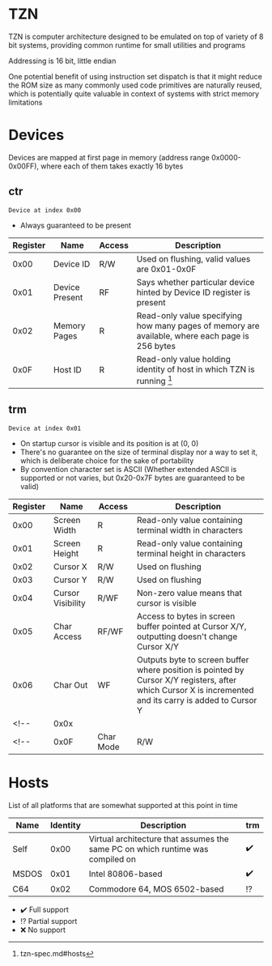 # TZN
TZN is computer architecture designed to be emulated on top of variety of 8 bit systems, providing common runtime for small utilities and programs

Addressing is 16 bit, little endian

One potential benefit of using instruction set dispatch is that it might reduce the ROM size as many commonly used code primitives are naturally reused, which is potentially quite valuable in context of systems with strict memory limitations

# Devices
Devices are mapped at first page in memory (address range 0x0000-0x00FF), where each of them takes exactly 16 bytes

## ctr
    Device at index 0x00
- Always guaranteed to be present

| Register | Name            | Access | Description  |
| -------- | --------------- | ------ | ------------ |
| 0x00     | Device ID       | R/W    | Used on flushing, valid values are 0x01-0x0F |
| 0x01     | Device Present  | RF     | Says whether particular device hinted by Device ID register is present |
| 0x02     | Memory Pages    | R      | Read-only value specifying how many pages of memory are available, where each page is 256 bytes |
| 0x0F     | Host ID         | R      | Read-only value holding identity of host in which TZN is running [^list of hosts] |

[^list of hosts]: tzn-spec.md#hosts

## trm
    Device at index 0x01
- On startup cursor is visible and its position is at (0, 0)
- There's no guarantee on the size of terminal display nor a way to set it, which is deliberate choice for the sake of portability
- By convention character set is ASCII (Whether extended ASCII is supported or not varies, but 0x20-0x7F bytes are guaranteed to be valid)

| Register | Name            | Access | Description  |
| -------- | --------------- | ------ | ------------ |
| 0x00     | Screen Width    | R      | Read-only value containing terminal width in characters |
| 0x01     | Screen Height   | R      | Read-only value containing terminal height in characters |
| 0x02     | Cursor X        | R/W    | Used on flushing |
| 0x03     | Cursor Y        | R/W    | Used on flushing |
| 0x04     | Cursor Visibility | R/WF | Non-zero value means that cursor is visible |
| 0x05     | Char Access     | RF/WF  | Access to bytes in screen buffer pointed at Cursor X/Y, outputting doesn't change Cursor X/Y |
| 0x06     | Char Out        | WF     | Outputs byte to screen buffer where position is pointed by Cursor X/Y registers, after which Cursor X is incremented and its carry is added to Cursor Y |
<!-- | 0x0x     |                 |        | | -->
<!-- | 0x0F     | Char Mode       | R/W    | Dictate how incoming bytes are interpreted, default value is TRM_CHMOD_ASCII | -->

# Hosts
List of all platforms that are somewhat supported at this point in time

| Name  | Identity | Description | trm |
| ----- | -------- | ----------- | --- |
| Self  | 0x00     | Virtual architecture that assumes the same PC on which runtime was compiled on | :heavy_check_mark: |
| MSDOS | 0x01     | Intel 80806-based | :heavy_check_mark: |
| C64   | 0x02     | Commodore 64, MOS 6502-based | :interrobang: |

- :heavy_check_mark: Full support
- :interrobang: Partial support
- :x: No support
